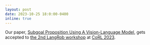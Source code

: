 ```yaml
---
layout: post
date: 2023-10-25 18:0:00-0400
inline: true
---
```


Our paper, [Subgoal Proposition Using A Vision-Language Model](https://openreview.net/forum?id=vqF72WcpxT),  gets accepted to [the 2nd LangRob workshop](https://sites.google.com/view/langrob-corl23/home) at [CoRL 2023](https://www.corl2023.org/).
